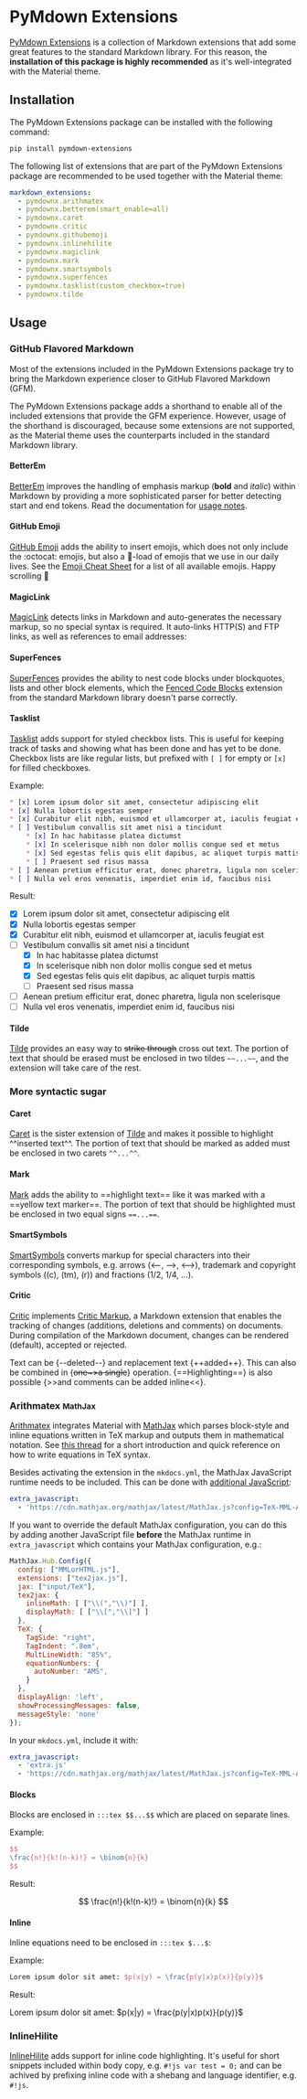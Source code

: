 # PyMdown Extensions

[PyMdown Extensions][1] is a collection of Markdown extensions that add some
great features to the standard Markdown library. For this reason, the
**installation of this package is highly recommended** as it's well-integrated
with the Material theme.

  [1]: http://facelessuser.github.io/pymdown-extensions/

## Installation

The PyMdown Extensions package can be installed with the following command:

``` sh
pip install pymdown-extensions
```

The following list of extensions that are part of the PyMdown Extensions
package are recommended to be used together with the Material theme:

``` yaml
markdown_extensions:
  - pymdownx.arithmatex
  - pymdownx.betterem(smart_enable=all)
  - pymdownx.caret
  - pymdownx.critic
  - pymdownx.githubemoji
  - pymdownx.inlinehilite
  - pymdownx.magiclink
  - pymdownx.mark
  - pymdownx.smartsymbols
  - pymdownx.superfences
  - pymdownx.tasklist(custom_checkbox=true)
  - pymdownx.tilde
```

## Usage

### GitHub Flavored Markdown

Most of the extensions included in the PyMdown Extensions package try to bring
the Markdown experience closer to GitHub Flavored Markdown (GFM).

The PyMdown Extensions package adds a shorthand to enable all of the included
extensions that provide the GFM experience. However, usage of the shorthand is
discouraged, because some extensions are not supported, as the Material theme
uses the counterparts included in the standard Markdown library.

#### BetterEm

[BetterEm][2] improves the handling of emphasis markup (**bold** and *italic*)
within Markdown by providing a more sophisticated parser for better detecting
start and end tokens. Read the documentation for [usage notes][3].

  [2]: https://facelessuser.github.io/pymdown-extensions/extensions/betterem/
  [3]: https://facelessuser.github.io/pymdown-extensions/usage_notes/

#### GitHub Emoji

[GitHub Emoji][4] adds the ability to insert emojis, which does not only
include the :octocat: emojis, but also a :shit:-load of emojis that we use in
our daily lives. See the [Emoji Cheat Sheet][5] for a list of all available
emojis. Happy scrolling :tada:

  [4]: https://facelessuser.github.io/pymdown-extensions/extensions/githubemoji/
  [5]: http://www.webpagefx.com/tools/emoji-cheat-sheet/

#### MagicLink

[MagicLink][6] detects links in Markdown and auto-generates the necessary
markup, so no special syntax is required. It auto-links HTTP(S) and FTP links,
as well as references to email addresses:

  [6]: https://facelessuser.github.io/pymdown-extensions/extensions/magiclink/

#### SuperFences

[SuperFences][7] provides the ability to nest code blocks under blockquotes,
lists and other block elements, which the [Fenced Code Blocks][8] extension
from the standard Markdown library doesn't parse correctly.

  [7]: https://facelessuser.github.io/pymdown-extensions/extensions/superfences/
  [8]: https://pythonhosted.org/Markdown/extensions/fenced_code_blocks.html

#### Tasklist

[Tasklist][9] adds support for styled checkbox lists. This is useful for
keeping track of tasks and showing what has been done and has yet to be done.
Checkbox lists are like regular lists, but prefixed with `[ ]` for empty or
`[x]` for filled checkboxes.

Example:

``` markdown
* [x] Lorem ipsum dolor sit amet, consectetur adipiscing elit
* [x] Nulla lobortis egestas semper
* [x] Curabitur elit nibh, euismod et ullamcorper at, iaculis feugiat est
* [ ] Vestibulum convallis sit amet nisi a tincidunt
    * [x] In hac habitasse platea dictumst
    * [x] In scelerisque nibh non dolor mollis congue sed et metus
    * [x] Sed egestas felis quis elit dapibus, ac aliquet turpis mattis
    * [ ] Praesent sed risus massa
* [ ] Aenean pretium efficitur erat, donec pharetra, ligula non scelerisque
* [ ] Nulla vel eros venenatis, imperdiet enim id, faucibus nisi
```

Result:

* [x] Lorem ipsum dolor sit amet, consectetur adipiscing elit
* [x] Nulla lobortis egestas semper
* [x] Curabitur elit nibh, euismod et ullamcorper at, iaculis feugiat est
* [ ] Vestibulum convallis sit amet nisi a tincidunt
    * [x] In hac habitasse platea dictumst
    * [x] In scelerisque nibh non dolor mollis congue sed et metus
    * [x] Sed egestas felis quis elit dapibus, ac aliquet turpis mattis
    * [ ] Praesent sed risus massa
* [ ] Aenean pretium efficitur erat, donec pharetra, ligula non scelerisque
* [ ] Nulla vel eros venenatis, imperdiet enim id, faucibus nisi

[9]: https://facelessuser.github.io/pymdown-extensions/extensions/tasklist/

#### Tilde

[Tilde][10] provides an easy way to ~~strike through~~ cross out text.
The portion of text that should be erased must be enclosed in two tildes
`~~...~~`, and the extension will take care of the rest.

  [10]: https://facelessuser.github.io/pymdown-extensions/extensions/tilde/

### More syntactic sugar

#### Caret

[Caret][11] is the sister extension of [Tilde][12] and makes it possible to
highlight ^^inserted text^^. The portion of text that should be marked as added
must be enclosed in two carets `^^...^^`.

  [11]: https://facelessuser.github.io/pymdown-extensions/extensions/caret/
  [12]: #tilde

#### Mark

[Mark][13] adds the ability to ==highlight text== like it was marked with a
==yellow text marker==. The portion of text that should be highlighted must be
enclosed in two equal signs `==...==`.

  [13]: https://facelessuser.github.io/pymdown-extensions/extensions/mark/

#### SmartSymbols

[SmartSymbols][14] converts markup for special characters into their
corresponding symbols, e.g. arrows (<--, -->, <-->), trademark and copyright
symbols ((c), (tm), (r)) and fractions (1/2, 1/4, ...).

  [14]: https://facelessuser.github.io/pymdown-extensions/extensions/smartsymbols/

#### Critic

[Critic][15] implements [Critic Markup][16], a Markdown extension that enables
the tracking of changes (additions, deletions and comments) on documents.
During compilation of the Markdown document, changes can be rendered (default),
accepted or rejected.

Text can be {--deleted--} and replacement text {++added++}. This can also be
combined in {~~one~>a single~~} operation. {==Highlighting==} is also possible
{>>and comments can be added inline<<}.

  [15]: https://facelessuser.github.io/pymdown-extensions/extensions/critic/
  [16]: http://criticmarkup.com/

### Arithmatex <small>MathJax</small>

<script src="https://cdn.mathjax.org/mathjax/latest/MathJax.js?config=TeX-MML-AM_CHTML"></script>

[Arithmatex][17] integrates Material with [MathJax][18] which parses
block-style and inline equations written in TeX markup and outputs them in
mathematical notation. See [this thread][19] for a short introduction and quick
reference on how to write equations in TeX syntax.

Besides activating the extension in the `mkdocs.yml`, the MathJax JavaScript
runtime needs to be included. This can be done with
[additional JavaScript][20]:

``` yaml
extra_javascript:
  - 'https://cdn.mathjax.org/mathjax/latest/MathJax.js?config=TeX-MML-AM_CHTML'
```

If you want to override the default MathJax configuration, you can do this by
adding another JavaScript file **before** the MathJax runtime in
`extra_javascript` which contains your MathJax configuration, e.g.:

``` js
MathJax.Hub.Config({		
  config: ["MMLorHTML.js"],		
  extensions: ["tex2jax.js"],		
  jax: ["input/TeX"],		
  tex2jax: {		
    inlineMath: [ ["\\(","\\)"] ],		
    displayMath: [ ["\\[","\\]"] ]		
  },		
  TeX: {		
    TagSide: "right",		
    TagIndent: ".8em",		
    MultLineWidth: "85%",		
    equationNumbers: {		
      autoNumber: "AMS",		
    }		
  },		
  displayAlign: 'left',		
  showProcessingMessages: false,		
  messageStyle: 'none'		
});
```

In your `mkdocs.yml`, include it with:

``` yaml
extra_javascript:
  - 'extra.js'
  - 'https://cdn.mathjax.org/mathjax/latest/MathJax.js?config=TeX-MML-AM_CHTML'
```

  [17]: https://facelessuser.github.io/pymdown-extensions/extensions/arithmatex/
  [18]: https://www.mathjax.org/
  [19]: http://meta.math.stackexchange.com/questions/5020/
  [20]: ../customization.md#additional-javascript

#### Blocks

Blocks are enclosed in `:::tex $$...$$` which are placed on separate lines.

Example:

``` tex
$$
\frac{n!}{k!(n-k)!} = \binom{n}{k}
$$
```

Result:

$$
\frac{n!}{k!(n-k)!} = \binom{n}{k}
$$

#### Inline

Inline equations need to be enclosed in `:::tex $...$`:

Example:

``` tex
Lorem ipsum dolor sit amet: $p(x|y) = \frac{p(y|x)p(x)}{p(y)}$
```

Result:

Lorem ipsum dolor sit amet: $p(x|y) = \frac{p(y|x)p(x)}{p(y)}$

### InlineHilite

[InlineHilite][21] adds support for inline code highlighting. It's useful for
short snippets included within body copy, e.g. `#!js var test = 0;` and can be
achived by prefixing inline code with a shebang and language identifier,
e.g. `#!js`.

  [21]: https://facelessuser.github.io/pymdown-extensions/extensions/inlinehilite/
